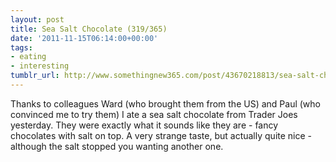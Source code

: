 ```yaml
---
layout: post
title: Sea Salt Chocolate (319/365)
date: '2011-11-15T06:14:00+00:00'
tags:
- eating
- interesting
tumblr_url: http://www.somethingnew365.com/post/43670218813/sea-salt-chocolate-319365
---
```

Thanks to colleagues Ward (who brought them from the US) and Paul (who convinced me to try them) I ate a sea salt chocolate from Trader Joes yesterday.
They were exactly what it sounds like they are - fancy chocolates with salt on top. A very strange taste, but actually quite nice - although the salt stopped you wanting another one.
